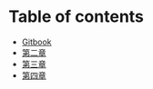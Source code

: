 # Table of contents

* [Gitbook](README.md)
* [第二章](di-er-zhang.md)
* [第三章](di-san-zhang.md)
* [第四章](di-si-zhang.md)

